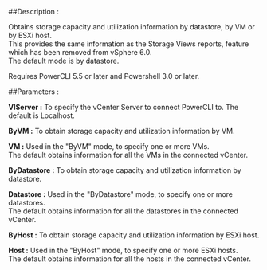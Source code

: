 ##Description :

Obtains storage capacity and utilization information by datastore, by VM or by ESXi host.  
This provides the same information as the Storage Views reports, feature which has been removed from vSphere 6.0.  
The default mode is by datastore.

Requires PowerCLI 5.5 or later and Powershell 3.0 or later.  

##Parameters :

**VIServer :** To specify the vCenter Server to connect PowerCLI to. The default is Localhost.

**ByVM :** To obtain storage capacity and utilization information by VM.

**VM :** Used in the "ByVM" mode, to specify one or more VMs.  
The default obtains information for all the VMs in the connected vCenter.

**ByDatastore :** To obtain storage capacity and utilization information by datastore.

**Datastore :** Used in the "ByDatastore" mode, to specify one or more datastores.  
The default obtains information for all the datastores in the connected vCenter.

**ByHost :** To obtain storage capacity and utilization information by ESXi host.

**Host :** Used in the "ByHost" mode, to specify one or more ESXi hosts.  
The default obtains information for all the hosts in the connected vCenter.
